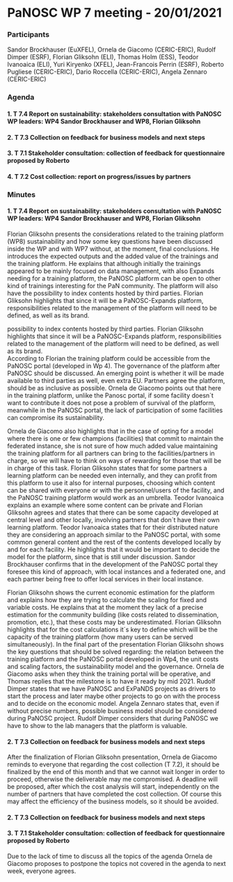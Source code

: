 # PaNOSC WP 7 meeting - 20/01/2021

### Participants
Sandor Brockhauser (EuXFEL), Ornela de Giacomo (CERIC-ERIC), Rudolf Dimper (ESRF), Florian Gliksohn (ELI), Thomas Holm (ESS), Teodor Ivanoaica (ELI), Yuri Kiryenko (XFEL), Jean-Francois Perrin (ESRF),  Roberto Pugliese (CERIC-ERIC), Dario Roccella (CERIC-ERIC), Angela Zennaro (CERIC-ERIC)

### Agenda
#### 1. T 7.4 Report on sustainability: stakeholders consultation with PaNOSC WP leaders: WP4 Sandor Brockhauser and WP8, Florian Gliksohn
#### 2. T 7.3 Collection on feedback for business models and next steps
#### 3. T 7.1 Stakeholder consultation: collection of feedback for questionnaire proposed by Roberto
#### 4. T 7.2 Cost collection: report on progress/issues by partners

### Minutes
#### 1. T 7.4 Report on sustainability: stakeholders consultation with PaNOSC WP leaders: WP4 Sandor Brockhauser and WP8, Florian Gliksohn
Florian Gliksohn presents the considerations related to the training platform (WP8) sustainability and how some key questions have been discussed inside the WP and with WP7 without, at the moment, final conclusions. He introduces the expected outputs and the added value of the trainings and the training platform. He explains that although initially the trainings appeared to be mainly focused on data management, with also Expands needing for a training platform, the PaNOSC platform can be open to other kind of trainings interesting for the PaN community. The platform will also have the possibility to index contents hosted by third parties. Florian Gliksohn highlights that since it will be a PaNOSC-Expands platform, responsibilities related to the management of the platform will need to be defined, as well as its brand.  

possibility to index contents hosted by third parties. Florian Gliksohn highlights that since it will be a PaNOSC-Expands platform, responsibilities related to the management of the platform will need to be defined, as well as its brand.  
According to Florian the training platform could be accessible from the PaNOSC portal (developed in Wp 4). The governance of the platform after PaNOSC should be discussed. An emerging point is whether it will be made available to third parties as well, even extra EU. Partners agree the platform, should be as inclusive as possible. Ornela de Giacomo points out that here in the training platform, unlike the Panosc portal, if some facility doesn´t want to contribute it does not pose a problem of survival of the platform, meanwhile in the PaNOSC portal, the lack of participation of some facilities can compromise its sustainability.

Ornela de Giacomo also highlights that in the case of opting for a model where there is one or few champions (facilities) that commit to maintain the federated instance, she is not sure of how much added value maintaining the training platform for all partners can bring to the facilities/partners in charge, so we will have to think on ways of rewarding for those that will be in charge of this task. Florian Gliksohn states that for some partners a learning platform can be needed even internally, and they can profit from this platform to use it also for internal purposes, choosing which content can be shared with everyone or with the personnel/users of the facility, and the PaNOSC training platform would work as an umbrella. Teodor Ivanoaica explains an example where some content can be private and Florian Gliksohn agrees and states that there can be some capacity developed at central level and other locally, involving partners that don´t have their own learning platform.  Teodor Ivanoaica states that for their distributed nature they are considering an approach similar to the PaNOSC portal, with some common general content and the rest of the contents developed locally by and for each facility. He highlights that it would be important to decide the model for the platform, since that is still under discussion. Sandor Brockhauser confirms that in the development of the PaNOSC portal they foresee this kind of approach, with local instances and a federated one, and each partner being free to offer local services in their local instance.

Florian Gliksohn shows the current economic estimation for the platform and explains how they are trying to calculate the scaling for fixed and variable costs. He explains that at the moment they lack of a precise estimation for the community building (like costs related to dissemination, promotion, etc.), that these costs may be underestimated. Florian Gliksohn  highlights that for the cost calculations it´s key to define which will be the capacity of the training platform (how many users can be served simultaneously). 
In the final part of the presentation Florian Gliksohn shows the key questions that should be solved regarding: the relation between the training platform and the PaNOSC portal developed in Wp4, the unit costs and scaling factors, the sustainability model and the governance.  Ornela de Giacomo asks when they think the training portal will be operative, and Thomas replies that the milestone is to have it ready by mid 2021.
Rudolf Dimper states that we have PaNOSC and ExPaNDS projects as drivers to start the process and later maybe other projects to go on with the process and to decide on the economic model. Angela Zennaro states that, even if without precise numbers, possible business model should be considered during PaNOSC project.  Rudolf Dimper considers that during PaNOSC we have to show to the lab managers that the platform is valuable. 


#### 2. T 7.3 Collection on feedback for business models and next steps
After the finalization of Florian Gliksohn presentation, Ornela de Giacomo reminds to everyone that regarding the cost collection (T 7.2), it should be finalized by the end of this month and that we cannot wait longer in order to proceed, otherwise the deliverable may me compromised. 
A deadline will be proposed, after which the cost analysis will start, independently on the number of partners that have completed the cost collection. Of course this may affect the efficiency of the business models, so it should be avoided.

#### 2. T 7.3 Collection on feedback for business models and next steps
#### 3. T 7.1 Stakeholder consultation: collection of feedback for questionnaire proposed by Roberto
Due to the lack of time to discuss all the topics of the agenda Ornela de Giacomo proposes to postpone the topics not covered in the agenda to next week, everyone agrees. 
